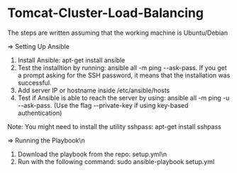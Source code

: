 # Tomcat-Cluster-Load-Balancing

The steps are written assuming that the working machine is Ubuntu/Debian

=> Setting Up Ansible  
1) Install Ansible: apt-get install ansible  
2) Test the installtion by running: ansible all -m ping --ask-pass. If you get a prompt asking for the SSH password, it means that the installation was successful.  
3) Add server IP or hostname inside /etc/ansible/hosts  
4) Test if Ansible is able to reach the server by using: ansible all -m ping -u <server-username> --ask-pass. (Use the flag --private-key if using key-based authentication)  

Note: You might need to install the utility sshpass: apt-get install sshpass

=> Running the Playbook\n
1) Download the playbook from the repo: setup.yml\n
2) Run with the following command: sudo ansible-playbook setup.yml
